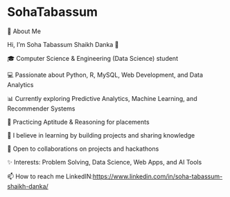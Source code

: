 # SohaTabassum

🚀 About Me

Hi, I’m Soha Tabassum Shaikh Danka 👋

🎓 Computer Science & Engineering (Data Science) student

💻 Passionate about Python, R, MySQL, Web Development, and Data Analytics

📊 Currently exploring Predictive Analytics, Machine Learning, and Recommender Systems

🧩 Practicing Aptitude & Reasoning for placements

🌱 I believe in learning by building projects and sharing knowledge

🤝 Open to collaborations on projects and hackathons

✨ Interests: Problem Solving, Data Science, Web Apps, and AI Tools

📫 How to reach me
LinkedIN:https://www.linkedin.com/in/soha-tabassum-shaikh-danka/
